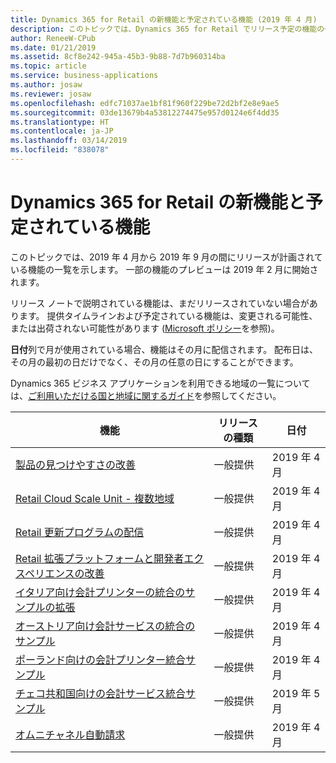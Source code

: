 ```yaml
---
title: Dynamics 365 for Retail の新機能と予定されている機能 (2019 年 4 月)
description: このトピックでは、Dynamics 365 for Retail でリリース予定の機能の一覧を示します。
author: ReneeW-CPub
ms.date: 01/21/2019
ms.assetid: 8cf8e242-945a-45b3-9b88-7d7b960314ba
ms.topic: article
ms.service: business-applications
ms.author: josaw
ms.reviewer: josaw
ms.openlocfilehash: edfc71037ae1bf81f960f229be72d2bf2e8e9ae5
ms.sourcegitcommit: 03de13679b4a53812274475e957d0124e6f4dd35
ms.translationtype: HT
ms.contentlocale: ja-JP
ms.lasthandoff: 03/14/2019
ms.locfileid: "838078"
---
```

#  <a name="whats-new-and-planned-for-dynamics-365-for-retail"></a>Dynamics 365 for Retail の新機能と予定されている機能

このトピックでは、2019 年 4 月から 2019 年 9 月の間にリリースが計画されている機能の一覧を示します。 一部の機能のプレビューは 2019 年 2 月に開始されます。 

リリース ノートで説明されている機能は、まだリリースされていない場合があります。 提供タイムラインおよび予定されている機能は、変更される可能性、または出荷されない可能性があります ([Microsoft ポリシー](https://go.microsoft.com/fwlink/p/?linkid=2007332)を参照)。

**日付**列で月が使用されている場合、機能はその月に配信されます。 配布日は、その月の最初の日だけでなく、その月の任意の日にすることができます。

Dynamics 365 ビジネス アプリケーションを利用できる地域の一覧については、[ご利用いただける国と地域に関するガイド](https://aka.ms/dynamics_365_international_availability_deck)を参照してください。



| 機能                                                                                | リリースの種類         | 日付            |
|----------------------------------------------------------------------------------------|----------------------|-----------------------------------------------|
| [製品の見つけやすさの改善](product-discoverability-enhancements.md)                 | 一般提供 | 2019 年 4 月                                      |
| [Retail Cloud Scale Unit - 複数地域](retail-cloud-scale-unit-multi-region.md)                        | 一般提供 | 2019 年 4 月             |
| [Retail 更新プログラムの配信](retail-broadcast-updates.md)                                          | 一般提供 | 2019 年 4 月             |
| [Retail 拡張プラットフォームと開発者エクスペリエンスの改善](retail-extension-platform-developer-experience-enhancement.md)  | 一般提供 | 2019 年 4 月             | 
| [イタリア向け会計プリンターの統合のサンプルの拡張](fiscal-printer-integration-sample-italy-2.md)           | 一般提供 | 2019 年 4 月                                    |
| [オーストリア向け会計サービスの統合のサンプル](fiscal-service-integration-sample-austria.md)           | 一般提供 | 2019 年 4 月                                    |
| [ポーランド向けの会計プリンター統合サンプル](fiscal-printer-integration-sample-poland.md)           | 一般提供 | 2019 年 4 月                                    |
| [チェコ共和国向けの会計サービス統合サンプル](fiscal-service-integration-sample-czech-republic.md) | 一般提供 | 2019 年 5 月                                      |
|[オムニチャネル自動請求](omni-channel-auto-charges.md)  |一般提供  | 2019 年 4 月 |



